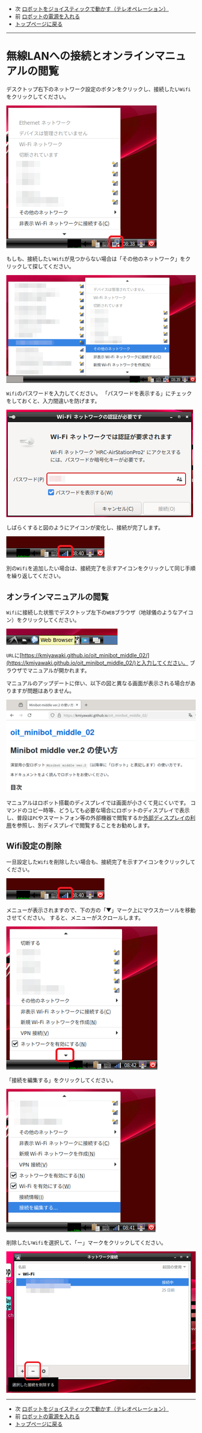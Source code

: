 - 次 [ロボットをジョイスティックで動かす（テレオペレーション）](./teleop.md)
- 前 [ロボットの電源を入れる](./power_on.md)
- [トップページに戻る](../README.md)

---

# 無線LANへの接続とオンラインマニュアルの閲覧

デスクトップ右下のネットワーク設定のボタンをクリックし、接続したい`Wifi`をクリックしてください。

![2025-03-10_08-38-13.png](../images/2025-03-10_08-38-13.png)

もしも、接続したい`Wifi`が見つからない場合は「その他のネットワーク」をクリックして探してください。

![2025-03-10_08-39-35.png](../images/2025-03-10_08-39-35.png)

`Wifi`のパスワードを入力してください。
「パスワードを表示する」にチェックをしておくと、入力間違いを防げます。

![2025-03-10_08-40-07.png](../images/2025-03-10_08-40-07.png)

しばらくすると図のようにアイコンが変化し、接続が完了します。

![2025-03-10_08-40-38.png](../images/2025-03-10_08-40-38.png)

別の`Wifi`を追加したい場合は、接続完了を示すアイコンをクリックして同じ手順を繰り返してください。

## オンラインマニュアルの閲覧

`Wifi`に接続した状態でデスクトップ左下の`WEB`ブラウザ（地球儀のようなアイコン）をクリックしてください。

![2025-03-10_09-06-14.png](../images/2025-03-10_09-06-14.png)

`URL`に[https://kmiyawaki.github.io/oit_minibot_middle_02/](https://kmiyawaki.github.io/oit_minibot_middle_02/)と入力してください。
ブラウザでマニュアルが開かれます。

マニュアルのアップデートに伴い、以下の図と異なる画面が表示される場合がありますが問題はありません。

![2025-03-10_092158.png](../images/2025-03-10_092158.png)

マニュアルはロボット搭載のディスプレイでは画面が小さくて見にくいです。
コマンドのコピー時等、どうしても必要な場合にロボットのディスプレイで表示し、普段は`PC`やスマートフォン等の外部機器で閲覧するか[外部ディスプレイの利用](./dual_monitor.md)を参照し、別ディスプレイで閲覧することをお勧めします。

## Wifi設定の削除

一旦設定した`Wifi`を削除したい場合も、接続完了を示すアイコンをクリックしてください。

![2025-03-10_08-40-38.png](../images/2025-03-10_08-40-38.png)

メニューが表示されますので、下の方の「▼」マーク上にマウスカーソルを移動させてください。
すると、メニューがスクロールします。

![2025-03-10_08-42-04.png](../images/2025-03-10_08-42-04.png)

「接続を編集する」をクリックしてください。

![2025-03-10_08-41-43.png](../images/2025-03-10_08-41-43.png)

削除したい`Wifi`を選択して、「ー」マークをクリックしてください。

![2025-03-10_08-42-35.png](../images/2025-03-10_08-42-35.png)

---

- 次 [ロボットをジョイスティックで動かす（テレオペレーション）](./teleop.md)
- 前 [ロボットの電源を入れる](./power_on.md)
- [トップページに戻る](../README.md)
